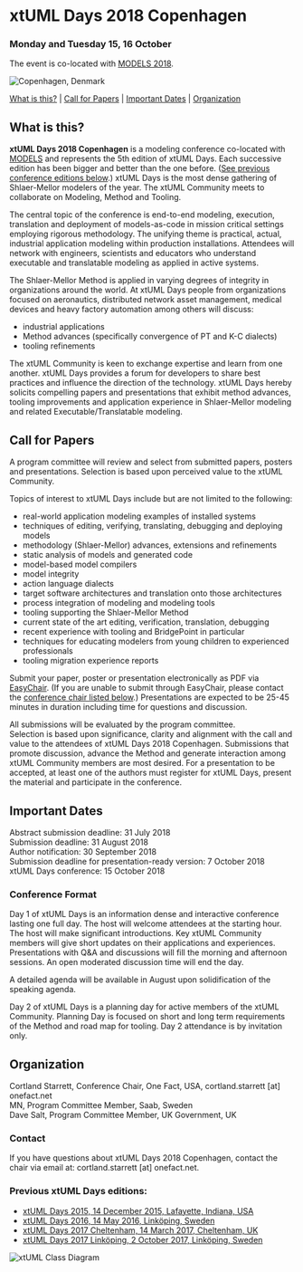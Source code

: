 # xtUML Days 2018 Copenhagen
### Monday and Tuesday 15, 16 October

The event is co-located with [MODELS 2018](http://www.modelsconference.org/).

![Copenhagen, Denmark](http://xtuml.org/wp-content/uploads/2018/05/copenhagen.jpeg)  

[What is this?](#what-is-this) | [Call for Papers](#call-for-papers) | [Important Dates](#important-dates) | [Organization](#organization)

## What is this?

**xtUML Days 2018 Copenhagen** is a modeling conference co-located with
[MODELS](http://www.modelsconference.org/) and represents the 5th edition of
xtUML Days.  Each successive edition has been bigger and better than the one
before.  ([See previous conference editions below](#previous-xtuml-days-editions).)
xtUML Days is the most dense gathering of Shlaer-Mellor modelers of the year.
The xtUML Community meets to collaborate on Modeling, Method and Tooling.

The central topic of the conference is end-to-end modeling, execution,
translation and deployment of models-as-code in mission critical settings
employing rigorous methodology.  The unifying theme is practical, actual,
industrial application modeling within production installations.
Attendees will network with engineers, scientists and educators who
understand executable and translatable modeling as applied in active
systems.

The Shlaer-Mellor Method is applied in varying degrees of integrity in
organizations around the world.  At xtUML Days people from organizations
focused on aeronautics, distributed network asset management, medical devices
and heavy factory automation among others will discuss:  

- industrial applications  
- Method advances (specifically convergence of PT and K-C dialects)  
- tooling refinements  

The xtUML Community is keen to exchange expertise and learn from one
another.  xtUML Days provides a forum for developers to share best
practices and influence the direction of the technology.  xtUML Days
hereby solicits compelling papers and presentations that exhibit method
advances, tooling improvements and application experience in Shlaer-Mellor
modeling and related Executable/Translatable modeling.

## Call for Papers

A program committee will review and select from submitted papers, posters
and presentations.  Selection is based upon perceived value to the xtUML
Community.

Topics of interest to xtUML Days include but are not limited to the following:  

- real-world application modeling examples of installed systems  
- techniques of editing, verifying, translating, debugging and deploying models  
- methodology (Shlaer-Mellor) advances, extensions and refinements  
- static analysis of models and generated code  
- model-based model compilers  
- model integrity  
- action language dialects  
- target software architectures and translation onto those architectures  
- process integration of modeling and modeling tools  
- tooling supporting the Shlaer-Mellor Method  
- current state of the art editing, verification, translation, debugging  
- recent experience with tooling and BridgePoint in particular  
- techniques for educating modelers from young children to experienced professionals  
- tooling migration experience reports  

Submit your paper, poster or presentation electronically as PDF via
[EasyChair](https://easychair.org/conferences/?conf=xtuml2018cope).
(If you are unable to submit through EasyChair, please contact the
[conference chair listed below](#contact).)
Presentations are expected to be 25-45 minutes in duration including
time for questions and discussion.

All submissions will be evaluated by the program committee.  
Selection is based upon significance, clarity and alignment with the call
and value to the attendees of xtUML Days 2018 Copenhagen.  Submissions
that promote discussion, advance the Method and generate interaction among
xtUML Community members are most desired.  For a presentation to be
accepted, at least one of the authors must register for xtUML Days,
present the material and participate in the conference.

## Important Dates  
Abstract submission deadline:  31 July 2018  
Submission deadline:  31 August 2018  
Author notification:  30 September 2018  
Submission deadline for presentation-ready version:  7 October 2018  
xtUML Days conference:  15 October 2018  

### Conference Format
Day 1 of xtUML Days is an information dense and interactive conference
lasting one full day.  The host will welcome attendees at the starting
hour.  The host will make significant introductions.  Key xtUML Community
members will give short updates on their applications and experiences.
Presentations with Q&A and discussions will fill the morning and afternoon
sessions.  An open moderated discussion time will end the day.

A detailed agenda will be available in August upon solidification of the
speaking agenda.

Day 2 of xtUML Days is a planning day for active members of the xtUML
Community.  Planning Day is focused on short and long term requirements of
the Method and road map for tooling.  Day 2 attendance is by invitation only.

## Organization  
Cortland Starrett, Conference Chair, One Fact, USA, cortland.starrett [at] onefact.net  
MN, Program Committee Member, Saab, Sweden  
Dave Salt, Program Committee Member, UK Government, UK  

### Contact
If you have questions about xtUML Days 2018 Copenhagen, contact the chair
via email at:  cortland.starrett [at] onefact.net.

### Previous xtUML Days editions:  

- [xtUML Days 2015, 14 December 2015, Lafayette, Indiana, USA](https://xtuml.org/announcing-xtuml-2015/)  
- [xtUML Days 2016, 14 May 2016, Linköping, Sweden](https://xtuml.org/xtumldayemd/)  
- [xtUML Days 2017 Cheltenham, 14 March 2017, Cheltenham, UK](https://xtuml.org/presos-from-xtuml-day-cheltenham/)  
- [xtUML Days 2017 Linköping, 2 October 2017, Linköping, Sweden](https://xtuml.org/xtuml-day-2017-linkoping/)  


![xtUML Class Diagram](http://onefact.net/wp-content/uploads/2018/04/einstein_classes.png)  
